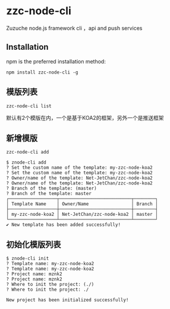 # zzc-node-cli
Zuzuche node.js framework cli ，api and push services


## Installation
npm is the preferred installation method:
```shell
npm install zzc-node-cli -g
```
## 模版列表
```shell
zzc-node-cli list
```
默认有2个模版在内，一个是基于KOA2的框架，另外一个是推送框架

## 新增模版
```shell
zzc-node-cli add

$ znode-cli add
? Set the custom name of the template: my-zzc-node-koa2
? Set the custom name of the template: my-zzc-node-koa2
? Owner/name of the template: Net-JetChan/zzc-node-koa2
? Owner/name of the template: Net-JetChan/zzc-node-koa2
? Branch of the template: (master)
? Branch of the template: master
┌──────────────────┬───────────────────────────┬────────┐
│ Template Name    │ Owner/Name                │ Branch │
├──────────────────┼───────────────────────────┼────────┤
│ my-zzc-node-koa2 │ Net-JetChan/zzc-node-koa2 │ master │
└──────────────────┴───────────────────────────┴────────┘
✔ New template has been added successfully!

```

## 初始化模版列表
```shell
$ znode-cli init
? Template name: my-zzc-node-koa2
? Template name: my-zzc-node-koa2
? Project name: mznk2
? Project name: mznk2
? Where to init the project: (./)
? Where to init the project: ./

New project has been initialized successfully!
```